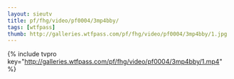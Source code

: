 ```yaml
--- 
layout: sieutv
title: pf/fhg/video/pf0004/3mp4bby/
tags: [wtfpass]
thumb: http://galleries.wtfpass.com/pf/fhg/video/pf0004/3mp4bby/1.jpg
---
```

{% include tvpro key="http://galleries.wtfpass.com/pf/fhg/video/pf0004/3mp4bby/1.mp4" %} 
